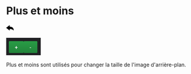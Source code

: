 # Plus et moins
[![](../../screenshots/other/Go-back.png)](README.md)

![menu](../../screenshots/panel/plusmoins.png)
 
Plus et moins sont utilisés pour changer la taille de l'image d'arrière-plan. 